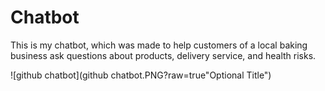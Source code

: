 # Chatbot
This is my chatbot, which was made to help customers of a local baking business ask questions about products, delivery service, and health risks.

![github chatbot](github chatbot.PNG?raw=true"Optional Title")
